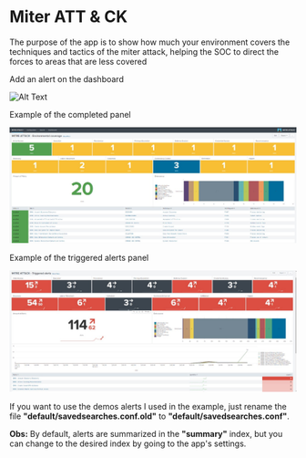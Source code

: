 # Miter ATT & CK

The purpose of the app is to show how much your environment covers the techniques and tactics of the miter attack, helping the SOC to direct the forces to areas that are less covered

Add an alert on the dashboard

![Alt Text](files/Alert_configure.gif)

Example of the completed panel

![Alt Text](files/Environmental_coverage.jpeg)

Example of the triggered alerts panel

![Alt Text](files/Triggered_alerts.jpeg)


If you want to use the demos alerts I used in the example, just rename the file **"default/savedsearches.conf.old"** to **"default/savedsearches.conf"**.

**Obs:** By default, alerts are summarized in the **"summary"** index, but you can change to the desired index by going to the app's settings.



